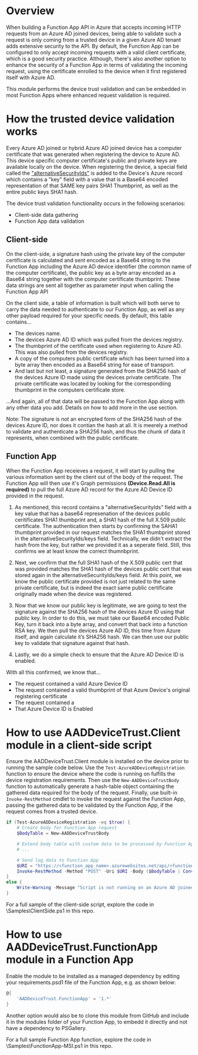 # Overview
When building a Function App API in Azure that accepts incoming HTTP requests from an Azure AD joined devices, being able to validate such a request is only coming from a trusted device in a given Azure AD tenant adds extensive security to the API. By default, the Function App can be configured to only accept incoming requests with a valid client certificate, which is a good security practice. Although, there's also another option to enhance the security of a Function App in terms of validating the incoming request, using the certificate enrolled to the device when it first registered itself with Azure AD.

This module performs the device trust validation and can be embedded in most Function Apps where enhanced request validation is required.

# How the trusted device validation works

Every Azure AD joined or hybrid Azure AD joined device has a computer certificate that was generated when registering the device to Azure AD. This device specific computer certificate's public and private keys are available locally on the device. When registering the device, a special field called the ["alternativeSecurityIds"](https://learn.microsoft.com/en-us/openspecs/windows_protocols/ms-dvrj/f900e812-8f1c-4345-9ab0-b91111068651) is added to the Device's Azure record which contains a "key" field with a value that is a Base64 encoded representation of that SAME key pairs SHA1 Thumbprint, as well as the entire public keys SHA1 hash.

The device trust validation functionality occurs in the following scenarios:

- Client-side data gathering
- Function App data validation

## Client-side

On the client-side, a signature hash using the private key of the computer certificate is calculated and sent encoded as a Base64 string to the Function App including the Azure AD device identifier (the common name of the computer certificate), the public key as a byte array encoded as a Base64 string together with the computer certificate thumbprint. These data strings are sent all together as parameter input when calling the Function App API

On the client side, a table of information is built which will both serve to carry the data needed to authenticate to our Function App, as well as any other payload required for your specific needs. By default, this table contains...

* The devices name.
* The devices Azure AD ID which was pulled from the devices registry.
* The thumbprint of the certificate used when registering to Azure AD. This was also pulled from the devices registry.
* A copy of the computers public certificate which has been turned into a byte array then encoded as a Base64 string for ease of transport.
* And last but not least, a signature generated from the SHA256 hash of the devices Azure ID made using the devices private certificate. The private certificate was located by looking for the correspondiing thumbprint in the computers certificate store. 

...And again, all of that data will be passed to the Function App along with any other data you add. Details on how to add more in the use section.

Note: The signature is *not* an encrypted form of the SHA256 hash of the devices Azure ID, nor does it contian the hash at all. It is meerely a method to validate and authenticate a SHA256 hash, and thus the chunk of data it represents, when combined with the public certificate.


## Function App

When the Function App receieves a request, it will start by pulling the various information sent by the client out of the body of the request. The Function App will then use it's Graph permissions **(Device.Read.All is required)** to pull the full Azure AD record for the Azure AD Device ID provided in the request.

1. As mentioned, this record contains a "alternativeSecurityIds" field with a key value that has a base64 represenation of the devices public ceritificates SHA1 thumbprint and, a SHA1 hash of the full X.509 public certificate. The authentication then starts by confirming the SAHA1 thumbprint provided in our request matches the SHA1 thumbprint stored in the alternativeSecurityIds/keys field. Technically, we didn't extract the hash from the key, but rather we provided it as a seperate field. Still, this confirms we at least know the correct thumnbprint.

2. Next, we confirm that the full SHA1 hash of the X.509 public cert that was provided matches the SHA1 hash of the devices public cert that was stored again in the alternativeSecurityIds/keys field. At this point, we know the public certificate provided is not just related to the same private certificate, but is indeed the exact same public certificate originally made when the device was registered.

3. Now that we know our public key is legitimate, we are going to test the signature against the SHA256 hash of the devices Azure ID using that public key. In order to do this, we must take our Base64 encoded Public Key, turn it back into a byte array, and convert that back into a function RSA key. We then pull the devices Azure AD ID, this time from Azure itself, and again calculate it’s SHA256 hash. We can then use our public key to validate that signature against that hash.

4. Lastly, we do a simple check to ensure that the Azure AD Device ID is enabled. 

With all this confirmed, we know that...

* The request contained a valid Azure Device ID
* The request contained a valid thumbprint of that Azure Device's original registering certificate
* The request contained a 
* That Azure Device ID is Enabled


# How to use AADDeviceTrust.Client module in a client-side script
Ensure the AADDeviceTrust.Client module is installed on the device prior to running the sample code below. Use the `Test-AzureADDeviceRegistration` function to ensure the device where the code is running on fulfills the device registration requirements. Then use the `New-AADDeviceTrustBody` function to automatically generate a hash-table object containing the gathered data required for the body of the request. Finally, use built-in `Invoke-RestMethod` cmdlet to invoke the request against the Function App, passing the gathered data to be validated by the Function App, if the request comes from a trusted device.

```PowerShell
if (Test-AzureADDeviceRegistration -eq $true) {
    # Create body for Function App request
    $BodyTable = New-AADDeviceTrustBody

    # Extend body table with custom data to be processed by Function App
    # ...

    # Send log data to Function App
    $URI = "https://<function_app_name>.azurewebsites.net/api/<function_name>?code=<function_key>"
    Invoke-RestMethod -Method "POST" -Uri $URI -Body ($BodyTable | ConvertTo-Json) -ContentType "application/json"
}
else {
    Write-Warning -Message "Script is not running on an Azure AD joined or hybrid Azure AD joined device"
}
```

For a full sample of the client-side script, explore the code in \Samples\ClientSide.ps1 in this repo.

# How to use AADDeviceTrust.FunctionApp module in a Function App
Enable the module to be installed as a managed dependency by editing your requirements.psd1 file of the Function App, e.g. as shown below:

```PowerShell
@{
    'AADDeviceTrust.FunctionApp' = '1.*'
}
```

Another option would also be to clone this module from GitHub and include it in the modules folder of your Function App, to embedd it directly and not have a dependency to PSGallery.

For a full sample Function App function, explore the code in \Samples\FunctionApp-MSI.ps1 in this repo.
